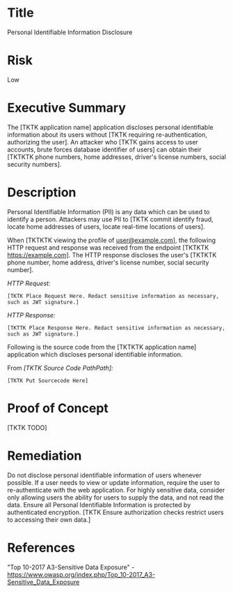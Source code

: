 # Title

Personal Identifiable Information Disclosure

# Risk
Low

# Executive Summary

The [TKTK application name] application discloses personal identifiable information about its users without [TKTK requiring re-authentication, authorizing the user]. An attacker who [TKTK gains access to user accounts, brute forces database identifier of users] can obtain their [TKTKTK phone numbers, home addresses, driver's license numbers, social security numbers].

# Description

Personal Identifiable Information (PII) is any data which can be used to identify a person. Attackers may use PII to [TKTK commit identify fraud, locate home addresses of users, locate real-time locations of users].

When [TKTKTK viewing the profile of user@example.com], the following HTTP request and response was received from the endpoint [TKTKTK https://example.com]. The HTTP response discloses the user's [TKTKTK phone number, home address, driver's license number, social security number].

*HTTP Request:*

~~~
[TKTK Place Request Here. Redact sensitive information as necessary, such as JWT signature.]
~~~

*HTTP Response:*

~~~
[TKTTK Place Response Here. Redact sensitive information as necessary, such as JWT signature.]
~~~

Following is the source code from the [TKTKTK application name] application which discloses personal identifiable information.

From *[TKTK Source Code PathPath]:*

~~~
[TKTK Put Sourcecode Here]
~~~

# Proof of Concept

[TKTK TODO]

# Remediation

Do not disclose personal identifiable information of users whenever possible. If a user needs to view or update information, require the user to re-authenticate with the web application. For highly sensitive data, consider only allowing users the ability for users to supply the data, and not read the data. Ensure all Personal Identifiable Information is protected by authenticated encryption. [TKTK Ensure authorization checks restrict users to accessing their own data.]

# References

"Top 10-2017 A3-Sensitive Data Exposure" - https://www.owasp.org/index.php/Top_10-2017_A3-Sensitive_Data_Exposure
